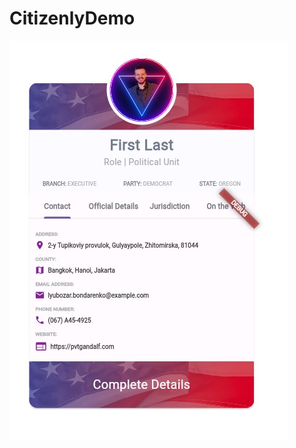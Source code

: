 # CitizenlyDemo
 
![Citizenly Profile Card Demo](https://github.com/PvtGandalf/CitizenlyDemo/blob/main/assets/images/CitizenlyProfileCardDemo.jpeg?raw=true)
